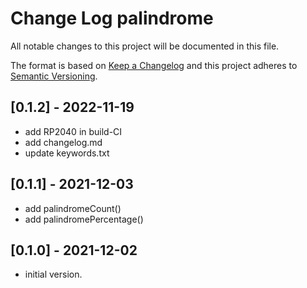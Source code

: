# Change Log palindrome

All notable changes to this project will be documented in this file.

The format is based on [Keep a Changelog](http://keepachangelog.com/)
and this project adheres to [Semantic Versioning](http://semver.org/).


## [0.1.2] - 2022-11-19
- add RP2040 in build-CI
- add changelog.md
- update keywords.txt


## [0.1.1] - 2021-12-03
- add palindromeCount()
- add palindromePercentage()

## [0.1.0] - 2021-12-02
- initial version.

